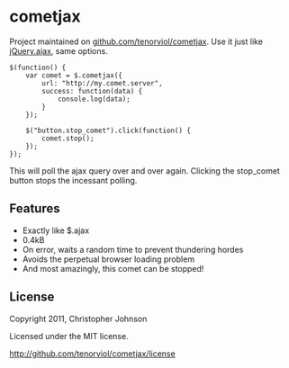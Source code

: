 cometjax
========

Project maintained on [github.com/tenorviol/cometjax](http://github.com/tenorviol/cometjax).
Use it just like [jQuery.ajax](http://api.jquery.com/jQuery.ajax/), same options.

	$(function() {
		var comet = $.cometjax({
			url: "http://my.comet.server",
			success: function(data) {
				console.log(data);
			}
		});
		
		$("button.stop_comet").click(function() {
			comet.stop();
		});
	});

This will poll the ajax query over and over again.
Clicking the stop_comet button stops the incessant polling.

Features
--------

* Exactly like $.ajax
* 0.4kB
* On error, waits a random time to prevent thundering hordes
* Avoids the perpetual browser loading problem
* And most amazingly, this comet can be stopped!

License
-------

Copyright 2011, Christopher Johnson

Licensed under the MIT license.

http://github.com/tenorviol/cometjax/license
